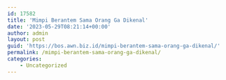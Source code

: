 ```yaml
---
id: 17582
title: 'Mimpi Berantem Sama Orang Ga Dikenal'
date: '2023-05-29T08:21:14+00:00'
author: admin
layout: post
guid: 'https://bos.awn.biz.id/mimpi-berantem-sama-orang-ga-dikenal/'
permalink: /mimpi-berantem-sama-orang-ga-dikenal/
categories:
    - Uncategorized
---
```



